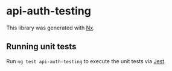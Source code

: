# api-auth-testing

This library was generated with [Nx](https://nx.dev).

## Running unit tests

Run `ng test api-auth-testing` to execute the unit tests via [Jest](https://jestjs.io).
